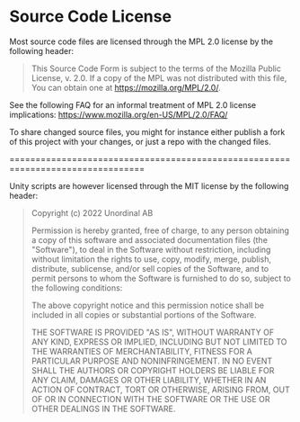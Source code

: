 # Source Code License

Most source code files are licensed through the MPL 2.0 license by the following header:

> This Source Code Form is subject to the terms of the Mozilla Public
> License, v. 2.0. If a copy of the MPL was not distributed with this
> file, You can obtain one at https://mozilla.org/MPL/2.0/.
 
See the following FAQ for an informal treatment of MPL 2.0 license implications: https://www.mozilla.org/en-US/MPL/2.0/FAQ/

To share changed source files, you might for instance either publish a fork of this project with your changes, or just a repo with the changed files.

================================================================================

Unity scripts are however licensed through the MIT license by the following header:

> Copyright (c) 2022 Unordinal AB
> 
> Permission is hereby granted, free of charge, to any person obtaining a copy
> of this software and associated documentation files (the "Software"), to deal
> in the Software without restriction, including without limitation the rights
> to use, copy, modify, merge, publish, distribute, sublicense, and/or sell
> copies of the Software, and to permit persons to whom the Software is
> furnished to do so, subject to the following conditions:
> 
> The above copyright notice and this permission notice shall be included in all
> copies or substantial portions of the Software.
> 
> THE SOFTWARE IS PROVIDED "AS IS", WITHOUT WARRANTY OF ANY KIND, EXPRESS OR
> IMPLIED, INCLUDING BUT NOT LIMITED TO THE WARRANTIES OF MERCHANTABILITY,
> FITNESS FOR A PARTICULAR PURPOSE AND NONINFRINGEMENT. IN NO EVENT SHALL THE
> AUTHORS OR COPYRIGHT HOLDERS BE LIABLE FOR ANY CLAIM, DAMAGES OR OTHER
> LIABILITY, WHETHER IN AN ACTION OF CONTRACT, TORT OR OTHERWISE, ARISING FROM,
> OUT OF OR IN CONNECTION WITH THE SOFTWARE OR THE USE OR OTHER DEALINGS IN THE
> SOFTWARE.
